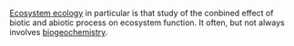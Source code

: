 
[Ecosystem ecology](ecosystem_ecology.md) in particular is that study of the conbined effect of biotic and abiotic process on ecosystem function. It often, but not always involves [biogeochemistry](./biogeochemisty.md).